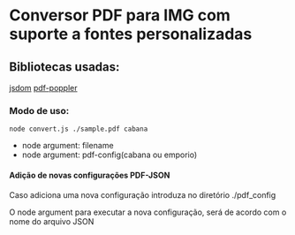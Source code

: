 <h1>Conversor PDF para IMG com suporte a fontes personalizadas</h1>

<h2>Bibliotecas usadas:</h2>
<a href="https://github.com/jsdom/jsdom#readme">jsdom</a>
<a href="https://github.com/kb47/pdf-poppler#readme">pdf-poppler</a>

<h3>Modo de uso:</h3>
<code>node convert.js ./sample.pdf cabana</code>
<ul>
    <li>node argument: filename</li>
    <li>node argument: pdf-config(cabana ou emporio)</li>
</ul>

<h4>Adição de novas configurações PDF-JSON</h4>
<p>Caso adiciona uma nova configuração introduza no diretório ./pdf_config</p>
<p>O node argument para executar a nova configuração, será de acordo com o nome do arquivo JSON</p>
